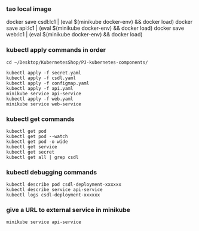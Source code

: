 
### tao local image
docker save csdl:lc1 | (eval $(minikube docker-env) && docker load)
docker save api:lc1 | (eval $(minikube docker-env) && docker load)
docker save web:lc1 | (eval $(minikube docker-env) && docker load)
### kubectl apply commands in order
    cd ~/Desktop/KubernetesShop/PJ-kubernetes-components/

    kubectl apply -f secret.yaml
    kubectl apply -f csdl.yaml
    kubectl apply -f configmap.yaml 
    kubectl apply -f api.yaml
    minikube service api-service
    kubectl apply -f web.yaml
    minikube service web-service

### kubectl get commands

    kubectl get pod
    kubectl get pod --watch
    kubectl get pod -o wide
    kubectl get service
    kubectl get secret
    kubectl get all | grep csdl

### kubectl debugging commands

    kubectl describe pod csdl-deployment-xxxxxx
    kubectl describe service api-service
    kubectl logs csdl-deployment-xxxxxx

### give a URL to external service in minikube

    minikube service api-service

